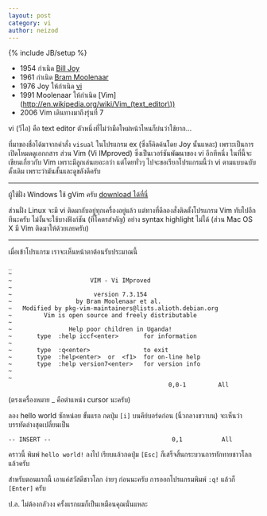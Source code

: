 ```yaml
---
layout: post
category: vi
author: neizod
---
```

{% include JB/setup %}

- 1954 กำเนิด [Bill Joy](http://en.wikipedia.org/wiki/Bill_Joy)
- 1961 กำเนิด [Bram Moolenaar](http://en.wikipedia.org/wiki/Bram_Moolenaar)
- 1976 Joy ให้กำเนิด [vi](http://en.wikipedia.org/wiki/Vi)
- 1991 Moolenaar ให้กำเนิด [Vim](http://en.wikipedia.org/wiki/Vim_(text_editor\))
- 2006 Vim เดินทางมาถึงรุ่นที่ 7

vi (วีไอ) คือ text editor ตัวหนึ่งที่ไม่ว่ามือใหม่หน้าไหนก็บ่นว่าใช้ยาก...

ที่มาของชื่อได้มาจากคำสั่ง `visual` ในโปรแกรม ex (ซึ่งก็คิดค้นโดย Joy นั้นแหละ) เพราะเป็นการเปิดโหมดดูเอกกสาร ส่วน Vim (Vi IMproved) ซึ่งเป็นเวอร์ชันพัฒนาของ vi อีกทีหนึ่ง ในที่นี้จะเขียนเกี่ยวกับ Vim เพราะมีลูกเล่นเยอะกว่า แต่โดยทั่วๆ ไปจะขอเรียกโปรแกรมนี้ว่า vi ตามแบบฉบับดั้งเดิม เพราะว่ามันสั้นและดูขลังดีครับ

---

ผู้ใช้ฝั่ง Windows ใช้ gVim ครับ [download ได้ที่นี่](www.vim.org/download.php#pc)

ส่วนฝั่ง Linux จะมี vi ติดมากับอยู่ทุกเครื่องอยู่แล้ว แต่ทางที่ดีลองสั่งติดตั้งโปรแกรม Vim ทับไปอีกทีนะครับ ไม่งั้นจะใช้บางฟังก์ชัน (ที่โคตรสำคัญ) อย่าง syntax highlight ไม่ได้ (ส่วน Mac OS X มี Vim ติดมาให้ด้วยเลยครับ)

---

เมื่อเข้าโปรแกรม เราจะเห็นหน้าตาต้อนรับประมาณนี้

    _
    ~                                                              
    ~                      VIM - Vi IMproved                       
    ~                                                              
    ~                       version 7.3.154                        
    ~                  by Bram Moolenaar et al.                    
    ~   Modified by pkg-vim-maintainers@lists.alioth.debian.org    
    ~         Vim is open source and freely distributable          
    ~                                                              
    ~                Help poor children in Uganda!                 
    ~       type  :help iccf<enter>       for information          
    ~                                                              
    ~       type  :q<enter>               to exit                  
    ~       type  :help<enter>  or  <f1>  for on-line help         
    ~       type  :help version7<enter>   for version info         
    ~                                                              
    ~                                                              
                                                 0,0-1         All

(ตรงเครื่องหมาย _ คือตำแหน่ง cursor นะครับ)

ลอง hello world ซักหน่อย ขั้นแรก กดปุ่ม `[i]` บนคีย์บอร์ดก่อน (นิ้วกลางขวาบน) จะเห็นว่าบรรทัดล่างสุดเปลี่ยนเป็น

    -- INSERT --                                  0,1           All

คราวนี้ พิมพ์ `hello world!` ลงไป เรียบแล้วกดปุ่ม `[Esc]` ก็เสร็จสิ้นกระบวนการทักทายชาวโลกแล้วครับ

สำหรับตอนแรกนี้ เอาแค่สวัสดีชาวโลก ง่ายๆ ก่อนนะครับ การออกโปรแกรมพิมพ์ `:q!` แล้วก็ `[Enter]` ครับ

ป.ล. ไม่ต้องกลัวงง ครั้งแรกผมก็เป็นเหมือนคุณนั่นแหละ
